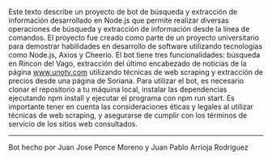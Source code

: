 Este texto describe un proyecto de bot de búsqueda y extracción de información desarrollado en Node.js que permite realizar diversas operaciones de búsqueda y extracción de información desde la línea de comandos. 
El proyecto fue creado como parte de un proyecto universitario para demostrar habilidades en desarrollo de software utilizando tecnologías como Node.js, Axios y Cheerio. 
El bot tiene tres funcionalidades: búsqueda en Rincon del Vago, extracción del último encabezado de noticias de la página www.unotv.com utilizando técnicas de web scraping y extracción de precios desde una página de Soriana.
Para utilizar el bot, es necesario clonar el repositorio a tu máquina local, instalar las dependencias ejecutando npm install y ejecutar el programa con npm run start. 
Es importante tener en cuenta las consideraciones éticas y legales al utilizar técnicas de web scraping, y asegurarse de cumplir con los términos de servicio de los sitios web consultados.


--------------------------------------------------

Bot hecho por Juan Jose Ponce Moreno y Juan Pablo Arrioja Rodriguez  

